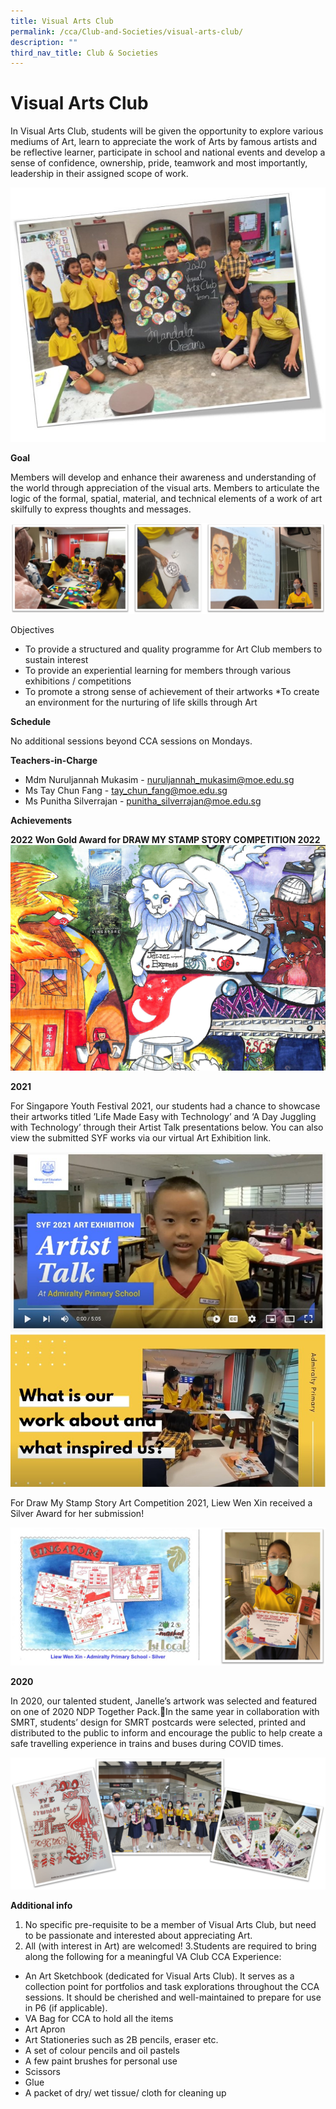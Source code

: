 ```yaml
---
title: Visual Arts Club
permalink: /cca/Club-and-Societies/visual-arts-club/
description: ""
third_nav_title: Club & Societies
---
```

# Visual Arts Club

In Visual Arts Club, students will be given the opportunity to explore various mediums of Art, learn to appreciate the work of Arts by famous artists and be reflective learner, participate in school and national events and develop a sense of confidence, ownership, pride, teamwork and most importantly, leadership in their assigned scope of work.

![](/images/VA.jpg)

**Goal**

Members will develop and enhance their awareness and understanding of the world through appreciation of the visual arts. Members to articulate the logic of the formal, spatial, material, and technical elements of a work of art skilfully to express thoughts and messages.

![](/images/VA1.jpg)

Objectives

- To provide a structured and quality programme for Art Club members to sustain interest
- To provide an experiential learning for members through various exhibitions / competitions
- To promote a strong sense of achievement of their artworks
  \*To create an environment for the nurturing of life skills through Art

**Schedule**

No additional sessions beyond CCA sessions on Mondays.

**Teachers-in-Charge**

- Mdm Nuruljannah Mukasim - nuruljannah_mukasim@moe.edu.sg
- Ms Tay Chun Fang - tay_chun_fang@moe.edu.sg
- Ms Punitha Silverrajan - punitha_silverrajan@moe.edu.sg

**Achievements**

**2022**
**Won Gold Award for DRAW MY STAMP STORY COMPETITION 2022**
![Gold Award for DRAW MY STAMP STORY COMPETITION 2022](/images/2023%20stamp%20story%20competition.jpg)



**2021**

For Singapore Youth Festival 2021, our students had a chance to showcase their artworks titled ’Life Made Easy with Technology’ and ‘A Day Juggling with Technology’ through their Artist Talk presentations below. You can also view the submitted SYF works via our virtual Art Exhibition link.

![](/images/VA2.jpg)
![](/images/VA3.jpg)

For Draw My Stamp Story Art Competition 2021, Liew Wen Xin received a Silver Award for her submission!

![](/images/VA4.jpg)

**2020**

In 2020, our talented student, Janelle’s artwork was selected and featured on one of 2020 NDP Together Pack.In the same year in collaboration with SMRT, students’ design for SMRT postcards were selected, printed and distributed to the public to inform and encourage the public to help create a safe travelling experience in trains and buses during COVID times.

![](/images/VA5.png)

**Additional info**

1. No specific pre-requisite to be a member of Visual Arts Club, but need to be passionate and interested about appreciating Art.
2. All (with interest in Art) are welcomed!
   3.Students are required to bring along the following for a meaningful VA Club CCA Experience:

- An Art Sketchbook (dedicated for Visual Arts Club). It serves as a collection point for portfolios and task explorations throughout the CCA sessions. It should be cherished and well-maintained to prepare for use in P6 (if applicable).
- VA Bag for CCA to hold all the items
- Art Apron
- Art Stationeries such as 2B pencils, eraser etc.
- A set of colour pencils and oil pastels
- A few paint brushes for personal use
- Scissors
- Glue
- A packet of dry/ wet tissue/ cloth for cleaning up